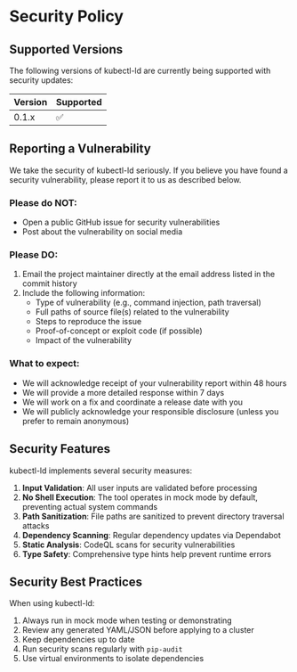 # Security Policy

## Supported Versions

The following versions of kubectl-ld are currently being supported with security updates:

| Version | Supported          |
| ------- | ------------------ |
| 0.1.x   | :white_check_mark: |

## Reporting a Vulnerability

We take the security of kubectl-ld seriously. If you believe you have found a security vulnerability, please report it to us as described below.

### Please do NOT:
- Open a public GitHub issue for security vulnerabilities
- Post about the vulnerability on social media

### Please DO:
1. Email the project maintainer directly at the email address listed in the commit history
2. Include the following information:
   - Type of vulnerability (e.g., command injection, path traversal)
   - Full paths of source file(s) related to the vulnerability
   - Steps to reproduce the issue
   - Proof-of-concept or exploit code (if possible)
   - Impact of the vulnerability

### What to expect:
- We will acknowledge receipt of your vulnerability report within 48 hours
- We will provide a more detailed response within 7 days
- We will work on a fix and coordinate a release date with you
- We will publicly acknowledge your responsible disclosure (unless you prefer to remain anonymous)

## Security Features

kubectl-ld implements several security measures:

1. **Input Validation**: All user inputs are validated before processing
2. **No Shell Execution**: The tool operates in mock mode by default, preventing actual system commands
3. **Path Sanitization**: File paths are sanitized to prevent directory traversal attacks
4. **Dependency Scanning**: Regular dependency updates via Dependabot
5. **Static Analysis**: CodeQL scans for security vulnerabilities
6. **Type Safety**: Comprehensive type hints help prevent runtime errors

## Security Best Practices

When using kubectl-ld:

1. Always run in mock mode when testing or demonstrating
2. Review any generated YAML/JSON before applying to a cluster
3. Keep dependencies up to date
4. Run security scans regularly with `pip-audit`
5. Use virtual environments to isolate dependencies
